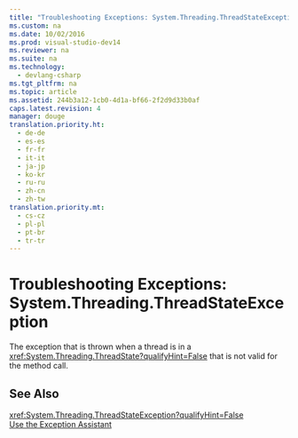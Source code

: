 ```yaml
---
title: "Troubleshooting Exceptions: System.Threading.ThreadStateException"
ms.custom: na
ms.date: 10/02/2016
ms.prod: visual-studio-dev14
ms.reviewer: na
ms.suite: na
ms.technology: 
  - devlang-csharp
ms.tgt_pltfrm: na
ms.topic: article
ms.assetid: 244b3a12-1cb0-4d1a-bf66-2f2d9d33b0af
caps.latest.revision: 4
manager: douge
translation.priority.ht: 
  - de-de
  - es-es
  - fr-fr
  - it-it
  - ja-jp
  - ko-kr
  - ru-ru
  - zh-cn
  - zh-tw
translation.priority.mt: 
  - cs-cz
  - pl-pl
  - pt-br
  - tr-tr
---
```

# Troubleshooting Exceptions: System.Threading.ThreadStateException
The exception that is thrown when a thread is in a <xref:System.Threading.ThreadState?qualifyHint=False> that is not valid for the method call.  
  
## See Also  
 <xref:System.Threading.ThreadStateException?qualifyHint=False>   
 [Use the Exception Assistant](../Topic/How%20to:%20Use%20the%20Exception%20Assistant.md)